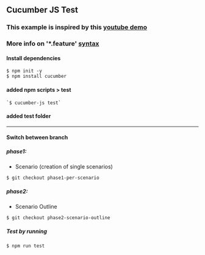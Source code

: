 ## Cucumber JS Test
### This example is inspired by this [youtube demo](https://www.youtube.com/watch?v=x4jP9ksCnMY)

### More info on '*.feature' [syntax](https://docs.behat.org/en/v2.5/guides/1.gherkin.html#:~:text=more%20about%20Gherkin.-,Gherkin%20Syntax,you%20use%20spaces%20for%20portability.)

#### Install dependencies
```
$ npm init -y
$ npm install cucumber
```

#### added npm scripts > test
    `$ cucumber-js test`

#### added test folder

----
#### Switch between branch

##### phase1: 
- Scenario (creation of single scenarios)

`$ git checkout phase1-per-scenario`

##### phase2: 
- Scenario Outline

`$ git checkout phase2-scenario-outline`


##### Test by running
`$ npm run test`
